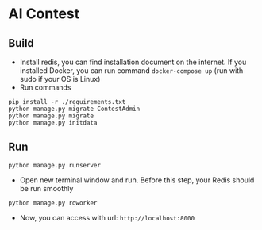 # AI Contest
## Build
* Install redis, you can find installation document on the internet. If you installed Docker, you can run command `docker-compose up` (run with sudo if your OS is Linux)
* Run commands
```
pip install -r ./requirements.txt
python manage.py migrate ContestAdmin
python manage.py migrate
python manage.py initdata
```
## Run
```
python manage.py runserver
```
* Open new terminal window and run. Before this step, your Redis should be run smoothly
```
python manage.py rqworker
```
* Now, you can access with url: `http://localhost:8000`
